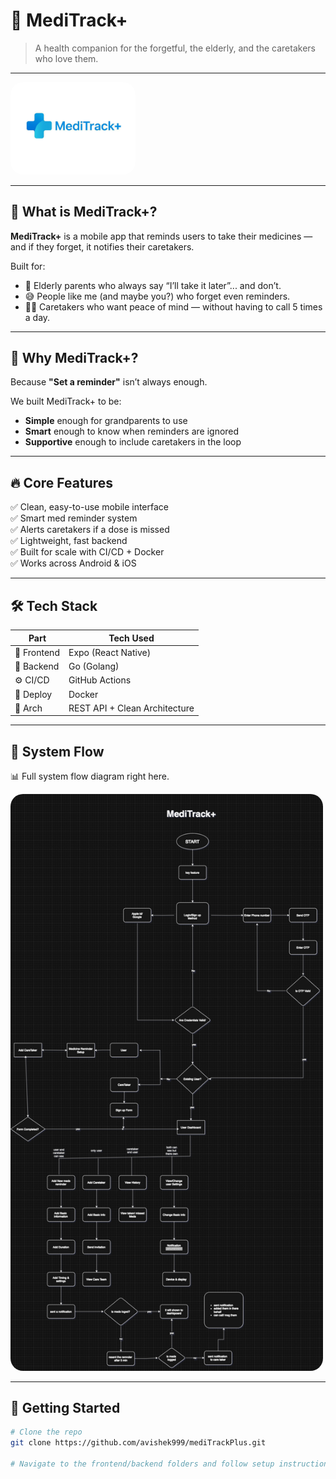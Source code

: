 # 🧠 MediTrack+

> A health companion for the forgetful, the elderly, and the caretakers who love them.

---

<p align="left">
  <img src="assets/github/logo.jpg" alt="MediTrack+ Logo" width="200" style="border-radius: 20px;" />
</p>


---

## 📌 What is MediTrack+?

**MediTrack+** is a mobile app that reminds users to take their medicines — and if they forget, it notifies their caretakers.

Built for:
- 👴 Elderly parents who always say “I’ll take it later”... and don’t.
- 😅 People like me (and maybe you?) who forget even reminders.
- 👩‍⚕️ Caretakers who want peace of mind — without having to call 5 times a day.

---

## 🧠 Why MediTrack+?

Because **"Set a reminder"** isn’t always enough.

We built MediTrack+ to be:
- **Simple** enough for grandparents to use  
- **Smart** enough to know when reminders are ignored  
- **Supportive** enough to include caretakers in the loop

---

## 🔥 Core Features

✅ Clean, easy-to-use mobile interface  
✅ Smart med reminder system  
✅ Alerts caretakers if a dose is missed  
✅ Lightweight, fast backend  
✅ Built for scale with CI/CD + Docker  
✅ Works across Android & iOS

---

## 🛠 Tech Stack

| Part         | Tech Used               |
|--------------|-------------------------|
| 📱 Frontend  | Expo (React Native)     |
| 🧠 Backend   | Go (Golang)             |
| ⚙️ CI/CD     | GitHub Actions          |
| 🐳 Deploy    | Docker                  |
| 🧼 Arch      | REST API + Clean Architecture |

---

## 🧭 System Flow

📊 Full system flow diagram right here.

<p align="left">
  <img src="assets/github/flow-chart.png" alt="MediTrack+ Logo" width="500" style="border-radius: 20px;" />
</p>

---

## 🚀 Getting Started

```bash
# Clone the repo
git clone https://github.com/avishek999/mediTrackPlus.git

# Navigate to the frontend/backend folders and follow setup instructions
